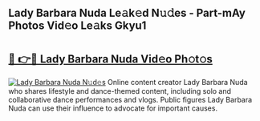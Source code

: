 ## Lady Barbara Nuda Le𝚊k𝚎d N𝚞𝚍es - Part-mAy Photos Vid𝚎o Le𝚊ks Gkyu1

# <h2><a href="http://fbeyfdz.evod.top/?m=Lady+Barbara+Nuda">🔗 👉🔴 Lady Barbara Nuda Vid𝚎o Ph𝚘t𝚘s</a></h2>

[![Lady Barbara Nuda N𝚞d𝚎s](https://i.imgur.com/8V9OHl7.gif)](http://fbeyfdz.evod.top/?m=Lady+Barbara+Nuda)
Online content creator Lady Barbara Nuda who shares lifestyle and dance-themed content, including solo and collaborative dance performances and vlogs. Public figures Lady Barbara Nuda can use their influence to advocate for important causes. 
